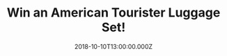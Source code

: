 ---
campaign-uuid: "c-e5e182dc-03b5-4ceb-970c-f8604afa20cd"
type: "Competition"
category: "Gifts"
date: "2018-10-10T13:00:00.000Z"
end-date: "2018-12-10T23:59:00.000Z"
disable-form: false
is_promoted: false
has_entry_page: true
title: "Win an American Tourister Luggage Set!"
competition-description: "<p>With a presence in more than 90 countries worldwide…\
  \ we are giving away an amazing luggage set from the second biggest luggage brand\
  \ in the world: American Tourister. Available in 3 different colours for you to\
  \ choose your favourite one: Summer Sky, Hot Lip Pink and Nautical Blue.</p>\n<p>If\
  \ you are already planning your next trip, click below for a chance to win!</p>\n"
hero-header: "Win an American Tourister Luggage Set!"
terms-confirmation: "N/A"
banner-img: "https://assets.expresslyapp.com/asset-e73b334c-8c99-4ebf-b357-9c664e6a4787.jpg"
logo-left-href: "http://americantourister.co.uk"
logo-left-image: "https://assets.expresslyapp.com/asset-15a2fe11-58c5-431b-985a-0c0ff7f9cf67.jpg"
logo-left-title: "American Tourister"
bg-image-hero: "https://assets.expresslyapp.com/asset-daa26137-dca9-4078-b9c6-83e0e2aaddd3.jpg"
bg-image-first: "https://assets.expresslyapp.com/asset-c61bd9fb-87c0-4151-9be1-5071b037ad23.jpg"
bg-image-second: "https://assets.expresslyapp.com/asset-3e2ded0a-4622-42de-80f7-46fea74d3d12.jpg"
bg-image-third: "https://assets.expresslyapp.com/asset-8849b71b-f4a6-4735-bd90-b8d4a889f39c.jpg"
section1-content: "<p>At American Tourister they offer a wide selection of qualitative\
  \ youthful, vibrant and reliable luggage at an affordable price. Embedded with distinctive\
  \ high quality traits, the American Tourister collections combine style &amp; practicality\
  \ and cover a wide selection of travel luggage, ideal for your next leisure travel.</p>\n"
section2-content: "</p>Inspired by the freedom of travelling, WaveBreaker features\
  \ a dynamic and contemporary design inspired by nature, with gradually fading lines\
  \ on the front panel.</p>\n<p>The collection, enhanced by its dotted texture, helps\
  \ to protect the surface against scratches. The rich looking double wheels make\
  \ travelling easy and provide a smooth rolling comfort.</p>\n"
section3-content: "<p>Thanks for joining the club! Now that you are an Expressly insider,\
  \ think no more and enter the form below for a chance to win the amazing American\
  \ Tourister Luggage Set and get ready to discover many more opportunities to win\
  \ at Expressly Club!</p>\n"
entry-title: "Win an American Tourister Luggage Set!"
entry-content: "<p>Enter the draw to win an American Tourister Luggage Set by completing\
  \ the form below before 23:59 on 10th of December 2018.</p>\n"
has-winner: false
prize-description: "An American Tourister Luggage Set.\r\nAvailable colours: Summer\
  \ Sky, Hot Lip Pink & Nautical Blue."
special-conditions: "Multiple entries are allowed up to one every day."
country-restrictions:
- "GB"
---
